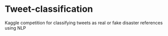 # Tweet-classification
 Kaggle competition for classifying tweets as real or fake disaster references using NLP
